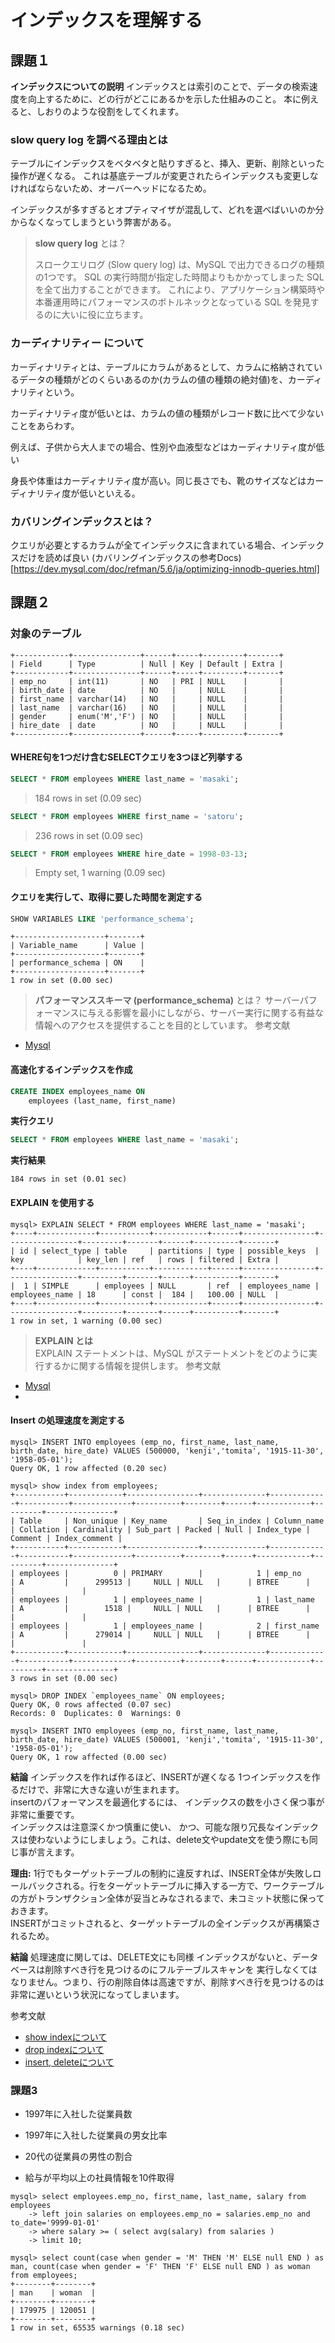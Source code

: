 # インデックスを理解する

## 課題１

**インデックスについての説明**
インデックスとは索引のことで、データの検索速度を向上するために、どの行がどこにあるかを示した仕組みのこと。
本に例えると、しおりのような役割をしてくれます。

### slow query log を調べる理由とは
テーブルにインデックスをベタベタと貼りすぎると、挿入、更新、削除といった操作が遅くなる。
これは基底テーブルが変更されたらインデックスも変更しなければならないため、オーバーヘッドになるため。

インデックスが多すぎるとオプティマイザが混乱して、どれを選べばいいのか分からなくなってしまうという弊害がある。

> **slow query log** とは？
> 
> スロークエリログ (Slow query log) は、MySQL で出力できるログの種類の1つです。 SQL の実行時間が指定した時間よりもかかってしまった SQL を全て出力することができます。 これにより、アプリケーション構築時や本番運用時にパフォーマンスのボトルネックとなっている SQL を発見するのに大いに役に立ちます。

### カーディナリティー について
カーディナリティとは、テーブルにカラムがあるとして、カラムに格納されているデータの種類がどのくらいあるのか(カラムの値の種類の絶対値)を、カーディナリティという。

カーディナリティ度が低いとは、カラムの値の種類がレコード数に比べて少ないことをあらわす。

例えば、子供から大人までの場合、性別や血液型などはカーディナリティ度が低い

身長や体重はカーディナリティ度が高い。同じ長さでも、靴のサイズなどはカーディナリティ度が低いといえる。

### カバリングインデックスとは？
クエリが必要とするカラムが全てインデックスに含まれている場合、インデックスだけを読めば良い
(カバリングインデックスの参考Docs)[https://dev.mysql.com/doc/refman/5.6/ja/optimizing-innodb-queries.html]

## 課題２

### 対象のテーブル
```shell
+------------+---------------+------+-----+---------+-------+  
| Field      | Type          | Null | Key | Default | Extra |  
+------------+---------------+------+-----+---------+-------+  
| emp_no     | int(11)       | NO   | PRI | NULL    |       |  
| birth_date | date          | NO   |     | NULL    |       |  
| first_name | varchar(14)   | NO   |     | NULL    |       |  
| last_name  | varchar(16)   | NO   |     | NULL    |       |  
| gender     | enum('M','F') | NO   |     | NULL    |       |  
| hire_date  | date          | NO   |     | NULL    |       |  
+------------+---------------+------+-----+---------+-------+   
```
#### WHERE句を1つだけ含むSELECTクエリを3つほど列挙する
```sql
SELECT * FROM employees WHERE last_name = 'masaki';
```
> 184 rows in set (0.09 sec)

```sql
SELECT * FROM employees WHERE first_name = 'satoru';
```
> 236 rows in set (0.09 sec)

```sql
SELECT * FROM employees WHERE hire_date = 1998-03-13;
```
> Empty set, 1 warning (0.09 sec)

#### クエリを実行して、取得に要した時間を測定する
```sql
SHOW VARIABLES LIKE 'performance_schema';
```

```shell
+--------------------+-------+
| Variable_name      | Value |
+--------------------+-------+
| performance_schema | ON    |
+--------------------+-------+
1 row in set (0.00 sec)
```

> **パフォーマンススキーマ (performance_schema)** とは？
> サーバーパフォーマンスに与える影響を最小にしながら、サーバー実行に関する有益な情報へのアクセスを提供することを目的としています。
参考文献
 - [Mysql](https://dev.mysql.com/doc/refman/5.6/ja/performance-schema.html#:~:text=%E3%83%91%E3%83%95%E3%82%A9%E3%83%BC%E3%83%9E%E3%83%B3%E3%82%B9%E3%82%B9%E3%82%AD%E3%83%BC%E3%83%9E%E3%81%AF%E3%80%81%E3%82%B5%E3%83%BC%E3%83%90%E3%83%BC%E3%83%91%E3%83%95%E3%82%A9%E3%83%BC%E3%83%9E%E3%83%B3%E3%82%B9,%E3%81%AF%E5%A4%89%E6%9B%B4%E3%81%95%E3%82%8C%E3%81%BE%E3%81%9B%E3%82%93%E3%80%82)

#### 高速化するインデックスを作成
```sql
CREATE INDEX employees_name ON 
    employees (last_name, first_name)
```

**実行クエリ**
```sql
SELECT * FROM employees WHERE last_name = 'masaki';
```

**実行結果**
```shell
184 rows in set (0.01 sec)
```

#### EXPLAIN を使用する
```shell
mysql> EXPLAIN SELECT * FROM employees WHERE last_name = 'masaki';
+----+-------------+-----------+------------+------+----------------+----------------+---------+-------+------+----------+-------+
| id | select_type | table     | partitions | type | possible_keys  | key            | key_len | ref   | rows | filtered | Extra |
+----+-------------+-----------+------------+------+----------------+----------------+---------+-------+------+----------+-------+
|  1 | SIMPLE      | employees | NULL       | ref  | employees_name | employees_name | 18      | const |  184 |   100.00 | NULL  |
+----+-------------+-----------+------------+------+----------------+----------------+---------+-------+------+----------+-------+
1 row in set, 1 warning (0.00 sec)

```

> **EXPLAIN とは**  
> EXPLAIN ステートメントは、MySQL がステートメントをどのように実行するかに関する情報を提供します。
参考文献
- [Mysql](https://dev.mysql.com/doc/refman/8.0/ja/explain.html)
- 

#### Insert の処理速度を測定する
```shell
mysql> INSERT INTO employees (emp_no, first_name, last_name, birth_date, hire_date) VALUES (500000, 'kenji','tomita', '1915-11-30', '1958-05-01');
Query OK, 1 row affected (0.20 sec)
```

```shell
mysql> show index from employees;
+-----------+------------+----------------+--------------+-------------+-----------+-------------+----------+--------+------+------------+---------+---------------+
| Table     | Non_unique | Key_name       | Seq_in_index | Column_name | Collation | Cardinality | Sub_part | Packed | Null | Index_type | Comment | Index_comment |
+-----------+------------+----------------+--------------+-------------+-----------+-------------+----------+--------+------+------------+---------+---------------+
| employees |          0 | PRIMARY        |            1 | emp_no      | A         |      299513 |     NULL | NULL   |      | BTREE      |         |               |
| employees |          1 | employees_name |            1 | last_name   | A         |        1518 |     NULL | NULL   |      | BTREE      |         |               |
| employees |          1 | employees_name |            2 | first_name  | A         |      279014 |     NULL | NULL   |      | BTREE      |         |               |
+-----------+------------+----------------+--------------+-------------+-----------+-------------+----------+--------+------+------------+---------+---------------+
3 rows in set (0.00 sec)
```

```shell
mysql> DROP INDEX `employees_name` ON employees;
Query OK, 0 rows affected (0.07 sec)
Records: 0  Duplicates: 0  Warnings: 0
```

```shell
mysql> INSERT INTO employees (emp_no, first_name, last_name, birth_date, hire_date) VALUES (500001, 'kenji','tomita', '1915-11-30', '1958-05-01');
Query OK, 1 row affected (0.00 sec)
```

**結論**
インデックスを作れば作るほど、INSERTが遅くなる
1つインデックスを作るだけで、非常に大きな違いが生まれます。  
insertのパフォーマンスを最適化するには、 インデックスの数を小さく保つ事が非常に重要です。  
インデックスは注意深くかつ慎重に使い、 かつ、可能な限り冗長なインデックスは使わないようにしましょう。これは、delete文やupdate文を使う際にも同じ事が言えます。  

**理由:** 
1行でもターゲットテーブルの制約に違反すれば、INSERT全体が失敗しロールバックされる。行をターゲットテーブルに挿入する一方で、ワークテーブルの方がトランザクション全体が妥当とみなされるまで、未コミット状態に保っておきます。  
INSERTがコミットされると、ターゲットテーブルの全インデックスが再構築されるため。

**結論**
処理速度に関しては、DELETE文にも同様
インデックスがないと、データベースは削除すべき行を見つけるのにフルテーブルスキャンを 実行しなくてはなりません。つまり、行の削除自体は高速ですが、削除すべき行を見つけるのは非常に遅いという状況になってしまいます。

参考文献
- [show indexについて](https://dev.mysql.com/doc/refman/5.6/ja/show-index.html)
- [drop indexについて](https://dev.mysql.com/doc/refman/5.6/ja/drop-index.html)
- [insert, deleteについて](https://use-the-index-luke.com/ja/sql/dml/insert)

### 課題3 
- 1997年に入社した従業員数
- 1997年に入社した従業員の男女比率
- 20代の従業員の男性の割合

- 給与が平均以上の社員情報を10件取得
```shell
mysql> select employees.emp_no, first_name, last_name, salary from employees
    -> left join salaries on employees.emp_no = salaries.emp_no and to_date='9999-01-01'
    -> where salary >= ( select avg(salary) from salaries )
    -> limit 10;
```

```shell
mysql> select count(case when gender = 'M' THEN 'M' ELSE null END ) as man, count(case when gender = 'F' THEN 'F' ELSE null END ) as woman from employees;
+--------+--------+
| man    | woman  |
+--------+--------+
| 179975 | 120051 |
+--------+--------+
1 row in set, 65535 warnings (0.18 sec)
```